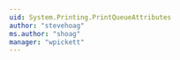 ```yaml
---
uid: System.Printing.PrintQueueAttributes
author: "stevehoag"
ms.author: "shoag"
manager: "wpickett"
---
```

